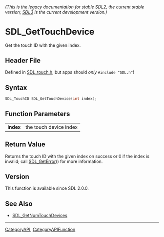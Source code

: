 ###### (This is the legacy documentation for stable SDL2, the current stable version; [SDL3](https://wiki.libsdl.org/SDL3/) is the current development version.)
# SDL_GetTouchDevice

Get the touch ID with the given index.

## Header File

Defined in [SDL_touch.h](https://github.com/libsdl-org/SDL/blob/SDL2/include/SDL_touch.h), but apps should _only_ `#include "SDL.h"`!

## Syntax

```c
SDL_TouchID SDL_GetTouchDevice(int index);

```

## Function Parameters

|               |                        |
| ------------- | ---------------------- |
| **index**     | the touch device index |

## Return Value

Returns the touch ID with the given index on success or 0 if the index is
invalid; call [SDL_GetError](SDL_GetError)() for more information.

## Version

This function is available since SDL 2.0.0.

## See Also

* [SDL_GetNumTouchDevices](SDL_GetNumTouchDevices)

----
[CategoryAPI](CategoryAPI), [CategoryAPIFunction](CategoryAPIFunction)

